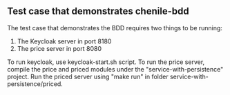 
## Test case that demonstrates chenile-bdd
The test case that demonstrates the BDD requires two things to be running:
1. The Keycloak server in port 8180
2. The price server in port 8080

To run keycloak, use keycloak-start.sh script.
To run the price server, compile the price and priced modules under the "service-with-persistence" project. 
Run the priced server using "make run" in folder service-with-persistence/priced.

